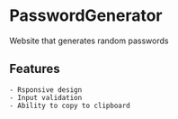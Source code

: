 # PasswordGenerator
Website that generates random passwords

## Features
	- Rsponsive design
	- Input validation
	- Ability to copy to clipboard
